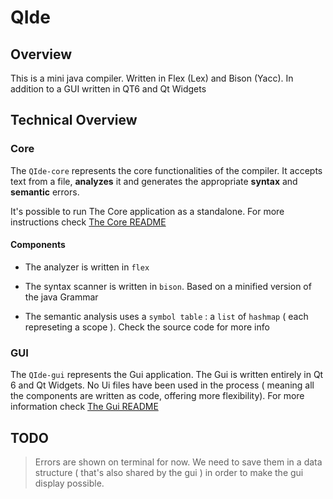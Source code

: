 # QIde

## Overview

This is a mini java compiler. Written in Flex (Lex) and Bison (Yacc). In addition to a GUI written in QT6 and Qt Widgets

## Technical Overview


### Core

The `QIde-core` represents the core functionalities of the compiler. It accepts text from a file, **analyzes** it and generates the appropriate **syntax** and **semantic** errors.

It's possible to run The Core application as a standalone. For more instructions check [The Core README](./QIde-core/README.md)

#### Components

- The analyzer is written in `flex`

- The syntax scanner is written in `bison`. Based on a minified version of the java Grammar

- The semantic analysis uses a `symbol table` : a `list` of `hashmap` ( each represeting a scope ). Check the source code for more info

### GUI

The `QIde-gui` represents the Gui application. The Gui is written entirely in Qt 6 and Qt Widgets. No Ui files have been used in the process ( meaning all the components are written as code, offering more flexibility). For more information check [The Gui README](./QIde-gui/README.md)

## TODO

> Errors are shown on terminal for now. We need to save them in a data structure ( that's also shared by the gui ) in order to make the gui display possible.